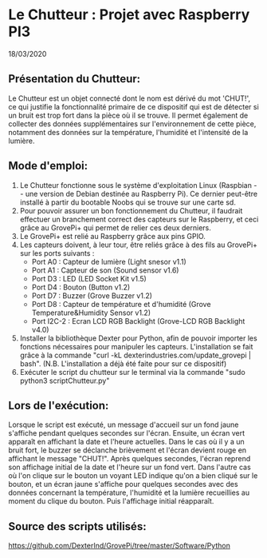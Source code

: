 # Le Chutteur : Projet avec Raspberry PI3

18/03/2020 


## Présentation du Chutteur:
Le Chutteur est un objet connecté dont le nom est dérivé du mot 'CHUT!', ce qui justifie la fonctionnalité primaire de ce dispositif qui est de détecter si un bruit est trop fort dans la pièce où il se trouve.
Il permet également de collecter des données supplémentaires sur l'environnement de cette pièce, notamment des données sur la température, l'humidité et l'intensité de la lumière.
  
## Mode d'emploi:
1. Le Chutteur fonctionne sous le système d'exploitation Linux (Raspbian -- une version de Debian destinée au Raspberry Pi). Ce dernier peut-être installé à partir du bootable Noobs qui se trouve sur une carte sd.
2. Pour pouvoir assurer un bon fonctionnement du Chutteur, il faudrait effectuer un branchement correct des capteurs sur le Raspberry, et ceci grâce au GrovePi+ qui permet de relier ces deux derniers.
3. Le GrovePi+ est relié au Raspberry grâce aux pins GPIO.
4. Les capteurs doivent, à leur tour, être reliés grâce à des fils au GrovePi+ sur les ports suivants :
    * Port A0 : Capteur de lumière (Light snesor v1.1)
    * Port A1 : Capteur de son (Sound sensor v1.6)
    * Port D3 : LED (LED Socket Kit v1.5)
    * Port D4 : Bouton (Button v1.2)
    * Port D7 : Buzzer (Grove Buzzer v1.2)
    * Port D8 : Capteur de température et d'humidité (Grove Temperature&Humidity Sensor v1.2)
    * Port I2C-2 : Ecran LCD RGB Backlight (Grove-LCD RGB Backlight v4.0)
5. Installer la bibliothèque Dexter pour Python, afin de pouvoir importer les fonctions nécessaires pour manipuler les capteurs. L'installation se fait grâce à la commande "curl -kL dexterindustries.com/update_grovepi | bash". (N.B. L'installation a déjà été faite pour sur ce dispositif)
6. Exécuter le script du chutteur sur le terminal via la commande "sudo python3 scriptChutteur.py"

## Lors de l'exécution:
Lorsque le script est exécuté, un message d'accueil sur un fond jaune s'affiche pendant quelques secondes sur l'écran.
Ensuite, un écran vert apparaît en affichant la date et l'heure actuelles. 
Dans le cas où il y a un bruit fort, le buzzer se déclanche brièvement et l'écran devient rouge en affichant le message "CHUT!". Après quelques secondes, l'écran reprend son affichage initial de la date et l'heure sur un fond vert.
Dans l'autre cas où l'on clique sur le bouton un voyant LED indique qu'on a bien cliqué sur le bouton, et un écran jaune s'affiche pour quelques secondes avec des données concernant la température, l'humidité et la lumière recueillies au moment du clique du bouton. Puis l'affichage initial réapparaît.

## Source des scripts utilisés:
https://github.com/DexterInd/GrovePi/tree/master/Software/Python
   
